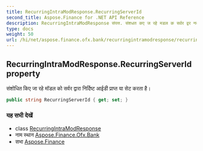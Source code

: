 ```yaml
---
title: RecurringIntraModResponse.RecurringServerId
second_title: Aspose.Finance for .NET API Reference
description: RecurringIntraModResponse संपत्त. संशधत कए ज रहे मडल क सर्वर द्वर नर्दष्ट आईड प्रप्त य सेट करत है
type: docs
weight: 50
url: /hi/net/aspose.finance.ofx.bank/recurringintramodresponse/recurringserverid/
---
```

## RecurringIntraModResponse.RecurringServerId property

संशोधित किए जा रहे मॉडल को सर्वर द्वारा निर्दिष्ट आईडी प्राप्त या सेट करता है।

```csharp
public string RecurringServerId { get; set; }
```

### यह सभी देखें

* class [RecurringIntraModResponse](../)
* नाम स्थान [Aspose.Finance.Ofx.Bank](../../recurringintramodresponse/)
* सभा [Aspose.Finance](../../../)


